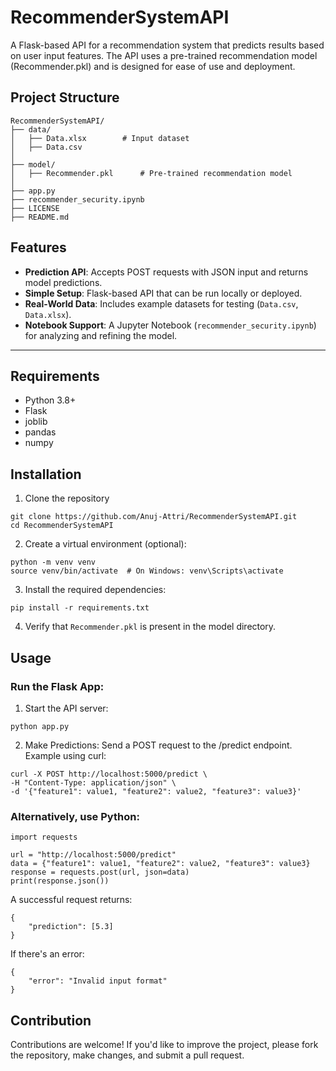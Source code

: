 # RecommenderSystemAPI
A Flask-based API for a recommendation system that predicts results based on user input features. The API uses a pre-trained recommendation model (Recommender.pkl) and is designed for ease of use and deployment.

## Project Structure
```
RecommenderSystemAPI/
├── data/
│   ├── Data.xlsx        # Input dataset 
│   ├── Data.csv             
│
├── model/
│   ├── Recommender.pkl      # Pre-trained recommendation model
│
├── app.py                   
├── recommender_security.ipynb 
├── LICENSE                  
├── README.md                
```
              
## Features

- **Prediction API**: Accepts POST requests with JSON input and returns model predictions.
- **Simple Setup**: Flask-based API that can be run locally or deployed.
- **Real-World Data**: Includes example datasets for testing (`Data.csv`, `Data.xlsx`).
- **Notebook Support**: A Jupyter Notebook (`recommender_security.ipynb`) for analyzing and refining the model.

---

## Requirements

- Python 3.8+
- Flask
- joblib
- pandas
- numpy

## Installation
1. Clone the repository
```
git clone https://github.com/Anuj-Attri/RecommenderSystemAPI.git
cd RecommenderSystemAPI
```

2. Create a virtual environment (optional):
```
python -m venv venv
source venv/bin/activate  # On Windows: venv\Scripts\activate
```

3. Install the required dependencies:

```
pip install -r requirements.txt
```

4. Verify that `Recommender.pkl` is present in the model directory.

## Usage
### Run the Flask App:
1. Start the API server:
```
python app.py
```
2. Make Predictions:
Send a POST request to the /predict endpoint. Example using curl:
```
curl -X POST http://localhost:5000/predict \
-H "Content-Type: application/json" \
-d '{"feature1": value1, "feature2": value2, "feature3": value3}'
```

### Alternatively, use Python:
```
import requests

url = "http://localhost:5000/predict"
data = {"feature1": value1, "feature2": value2, "feature3": value3}
response = requests.post(url, json=data)
print(response.json())
```
A successful request returns:
```
{
    "prediction": [5.3]
}
```

If there's an error:
```
{
    "error": "Invalid input format"
}
```

## Contribution
Contributions are welcome! If you'd like to improve the project, please fork the repository, make changes, and submit a pull request.